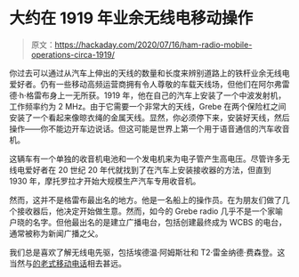# 大约在 1919 年业余无线电移动操作

> 原文：<https://hackaday.com/2020/07/16/ham-radio-mobile-operations-circa-1919/>

你过去可以通过从汽车上伸出的天线的数量和长度来辨别道路上的铁杆业余无线电爱好者。仍有一些移动高频运营商拥有令人尊敬的车载天线场，但他们在阿尔弗雷德·h·格雷布身上一无所获。1919 年，他在自己的汽车上安装了一个中波发射机，工作频率约为 2 MHz。由于它需要一个非常大的天线，Grebe 在两个保险杠之间安装了一个看起来像晾衣绳的金属天线。显然，你必须停下来，安装好天线，然后操作——你不能边开车边说话。但这可能是世界上第一个用于语音通信的汽车收音机。

这辆车有一个单独的收音机电池和一个发电机来为电子管产生高电压。尽管许多无线电爱好者在 20 世纪 20 年代就找到了在汽车上安装接收器的方法，但直到 1930 年，摩托罗拉才开始大规模生产汽车专用收音机。

然而，这并不是格雷布最出名的地方。他是一名船上的操作员。在为朋友们做了几个接收器后，他决定开始做生意。然而，如今的 Grebe radio 几乎不是一个家喻户晓的名字。但他最出名的是建立广播电台，包括创建最终成为 WCBS 的电台，通常被称为新闻广播之父。

我们总是喜欢了解无线电先驱，包括埃德温·阿姆斯壮和 T2·雷金纳德·费森登。这当然与[的老式移动电话](https://hackaday.com/2020/03/13/retrotechtacular-mobile-phones-1940s-style/)相去甚远。